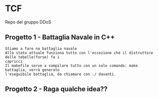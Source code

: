 # TCF
Repo del gruppo DDoS 
## Progetto 1 - Battaglia Navale in C++
    Stiamo a fare na battaglia navale
    Allo stato attuale funziona tutto con l'eccezione che il distruttore delle tebelle(forse) fa i
    capricci
    Il makefile serve a compilare tutto con un solo comando: make battaglia, verrà generato
    l'eseguibile battaglia, da chiamare con ./ davanti.

## Progetto 2 - Raga qualche idea??

